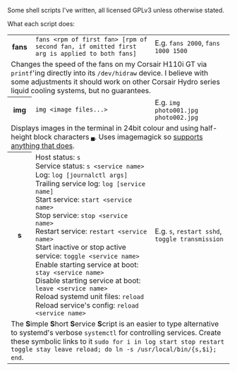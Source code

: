 Some shell scripts I've written, all licensed GPLv3 unless otherwise stated.

What each script does:

<table>
	<tr>
		<th>fans</th>
		<td><code>fans &lt;rpm of first fan&gt; [rpm of second fan, if omitted first arg is applied to both fans]</code></td>
		<td>E.g. <code>fans 2000</code>, <code>fans 1000 1500</code></td>
	</tr>
	<tr>
		<td colspan=3>Changes the speed of the fans on my Corsair H110i GT via <code>printf</code>'ing directly into its <code>/dev/hidraw</code> device. I believe with some adjustments it should work on other Corsair Hydro series liquid cooling systems, but no guarantees.</td>
	</tr>
	<tr>
		<th>img</th>
		<td><code>img &lt;image files...&gt;</code></td>
		<td>E.g. <code>img photo001.jpg photo002.jpg</code></td>
	</tr>
	<tr>
		<td colspan=3>Displays images in the terminal in 24bit colour and using half-height block characters <code>▄</code>. Uses imagemagick so <a href="https://www.imagemagick.org/script/formats.php#supported">supports anything that does</a>.</td>
	</tr>
	<tr>
		<th>s</th>
		<td>
      Host status: <code>s</code><br>
			Service status: <code>s &lt;service name&gt;</code><br>
			Log: <code>log [journalctl args]</code><br>
      Trailing service log: <code>log [service name]</code><br>
			Start service: <code>start &lt;service name&gt;</code><br>
			Stop service: <code>stop &lt;service name&gt;</code><br>
			Restart service: <code>restart &lt;service name&gt;</code><br>
			Start inactive or stop active service: <code>toggle &lt;service name&gt;</code><br>
			Enable starting service at boot: <code>stay &lt;service name&gt;</code><br>
			Disable starting service at boot: <code>leave &lt;service name&gt;</code><br>
			Reload systemd unit files: <code>reload</code><br>
			Reload service's config: <code>reload &lt;service name&gt;</code>
		</td>
		<td>E.g. <code>s</code>, <code>restart sshd</code>, <code>toggle transmission</code></td>
	</tr>
	<tr>
		<td colspan=3>The <b>S</b>imple <b>S</b>hort <b>S</b>ervice <b>S</b>cript is an easier to type alternative to systemd's verbose <code>systemctl</code> for controlling services. Create these symbolic links to it <code>sudo for i in log start stop restart toggle stay leave reload; do ln -s /usr/local/bin/{s,$i}; end</code>.</td>
	</tr>
	<!-- Template to copy'n'paste
	<tr>
		<th></th>
		<td><code></code></td>
		<td>E.g. <code></code></td>
	</tr>
	<tr>
		<td colspan=3></td>
	</tr>
	-->
</table>
